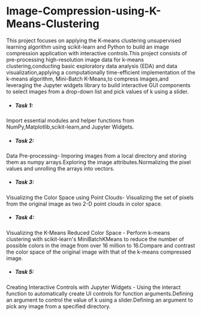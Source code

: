 # Image-Compression-using-K-Means-Clustering
This project focuses on applying the K-means clustering unsupervised learning algorithm using scikit-learn and Python to build an image compression application with interactive controls.This project consists of pre-processing high-resolution image data for k-means clustering,conducting basic exploratory data analysis (EDA) and data visualization,applying a computationally time-efficient implementation of the k-means algorithm, Mini-Batch K-Means,to compress images,and leveraging the Jupyter widgets library to build interactive GUI components to select images from a drop-down list and pick values of k using a slider.

* ##### Task 1:
Import essential modules and helper functions from NumPy,Matplotlib,scikit-learn,and Jupyter Widgets.
* ##### Task 2:
Data Pre-processing- Imporing images from a local directory and storing them as numpy arrays.Exploring the image attributes.Normalizing the pixel values and unrolling the arrays into vectors. 
* ##### Task 3:
Visualizing the Color Space using Point Clouds- Visualizing the set of pixels from the original image as two 2-D point clouds in color space.
* ##### Task 4: 
Visualizing the K-Means Reduced Color Space - Perform k-means clustering with scikit-learn's MiniBatchKMeans to reduce the number of possible colors in the image from over 16 million to 16.Compare and contrast the color space of the original image with that of the k-means compressed image.
* ##### Task 5: 
Creating Interactive Controls with Jupyter Widgets - Using the interact function to automatically create UI controls for function arguments.Defining an argument to control the value of k using a slider.Defining an argument to pick any image from a specified directory.
